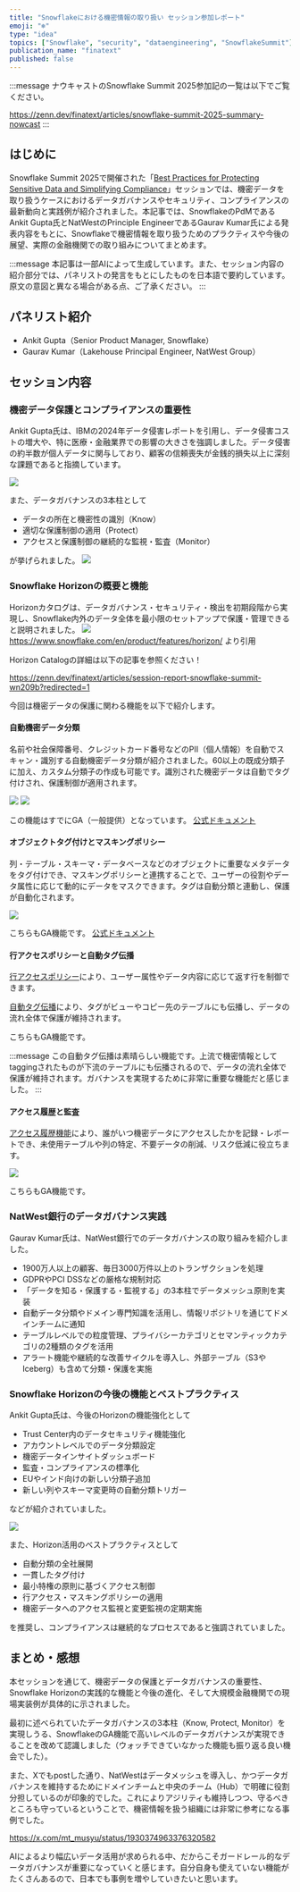 ```yaml
---
title: "Snowflakeにおける機密情報の取り扱い セッション参加レポート"
emoji: "❄️"
type: "idea"
topics: ["Snowflake", "security", "dataengineering", "SnowflakeSummit"]
publication_name: "finatext"
published: false
---
```


:::message
ナウキャストのSnowflake Summit 2025参加記の一覧は以下でご覧ください。

https://zenn.dev/finatext/articles/snowflake-summit-2025-summary-nowcast
:::

## はじめに

Snowflake Summit 2025で開催された「[Best Practices for Protecting Sensitive Data and Simplifying Compliance](https://reg.summit.snowflake.com/flow/snowflake/summit25/sessions/page/catalog/session/1738788106845001TlhP)」セッションでは、機密データを取り扱うケースにおけるデータガバナンスやセキュリティ、コンプライアンスの最新動向と実践例が紹介されました。本記事では、SnowflakeのPdMであるAnkit Gupta氏とNatWestのPrinciple EngineerであるGaurav Kumar氏による発表内容をもとに、Snowflakeで機密情報を取り扱うためのプラクティスや今後の展望、実際の金融機関での取り組みについてまとめます。

:::message
本記事は一部AIによって生成しています。また、セッション内容の紹介部分では、パネリストの発言をもとにしたものを日本語で要約しています。原文の意図と異なる場合がある点、ご了承ください。
:::

## パネリスト紹介
- Ankit Gupta（Senior Product Manager, Snowflake）
- Gaurav Kumar（Lakehouse Principal Engineer, NatWest Group）

## セッション内容

### 機密データ保護とコンプライアンスの重要性

Ankit Gupta氏は、IBMの2024年データ侵害レポートを引用し、データ侵害コストの増大や、特に医療・金融業界での影響の大きさを強調しました。データ侵害の約半数が個人データに関与しており、顧客の信頼喪失が金銭的損失以上に深刻な課題であると指摘しています。

![](https://storage.googleapis.com/zenn-user-upload/aecc901e81dc-20250606.png)

また、データガバナンスの3本柱として
- データの所在と機密性の識別（Know）
- 適切な保護制御の適用（Protect）
- アクセスと保護制御の継続的な監視・監査（Monitor）

が挙げられました。
![](https://storage.googleapis.com/zenn-user-upload/36ad94557166-20250606.png)

### Snowflake Horizonの概要と機能

Horizonカタログは、データガバナンス・セキュリティ・検出を初期段階から実現し、Snowflake内外のデータ全体を最小限のセットアップで保護・管理できると説明されました。
![](https://storage.googleapis.com/zenn-user-upload/206bc5526b79-20250606.png)
https://www.snowflake.com/en/product/features/horizon/ より引用


Horizon Catalogの詳細は以下の記事を参照ください！

https://zenn.dev/finatext/articles/session-report-snowflake-summit-wn209b?redirected=1

今回は機密データの保護に関わる機能を以下で紹介します。

#### 自動機密データ分類

名前や社会保障番号、クレジットカード番号などのPII（個人情報）を自動でスキャン・識別する自動機密データ分類が紹介されました。60以上の既成分類子に加え、カスタム分類子の作成も可能です。識別された機密データは自動でタグ付けされ、保護制御が適用されます。

![](https://storage.googleapis.com/zenn-user-upload/2a3b26059564-20250606.png)
![](https://storage.googleapis.com/zenn-user-upload/320cb128dc16-20250606.png)

この機能はすでにGA（一般提供）となっています。
[公式ドキュメント](https://docs.snowflake.com/en/user-guide/classify-auto)

#### オブジェクトタグ付けとマスキングポリシー

列・テーブル・スキーマ・データベースなどのオブジェクトに重要なメタデータをタグ付けでき、マスキングポリシーと連携することで、ユーザーの役割やデータ属性に応じて動的にデータをマスクできます。タグは自動分類と連動し、保護が自動化されます。

![](https://storage.googleapis.com/zenn-user-upload/4eb582f2ec4f-20250606.png)

こちらもGA機能です。
[公式ドキュメント](https://docs.snowflake.com/ja/user-guide/object-tagging)

#### 行アクセスポリシーと自動タグ伝播

[行アクセスポリシー](https://docs.snowflake.com/ja/user-guide/security-row-intro)により、ユーザー属性やデータ内容に応じて返す行を制御できます。

[自動タグ伝播](https://docs.snowflake.com/en/user-guide/object-tagging/propagation)により、タグがビューやコピー先のテーブルにも伝播し、データの流れ全体で保護が維持されます。


こちらもGA機能です。

:::message
この自動タグ伝播は素晴らしい機能です。上流で機密情報としてtaggingされたものが下流のテーブルにも伝播されるので、データの流れ全体で保護が維持されます。ガバナンスを実現するために非常に重要な機能だと感じました。
:::

#### アクセス履歴と監査

[アクセス履歴機能](https://docs.snowflake.com/en/user-guide/access-history)により、誰がいつ機密データにアクセスしたかを記録・レポートでき、未使用テーブルや列の特定、不要データの削減、リスク低減に役立ちます。

![](https://storage.googleapis.com/zenn-user-upload/4d9a127c051c-20250606.png)

こちらもGA機能です。

### NatWest銀行のデータガバナンス実践

Gaurav Kumar氏は、NatWest銀行でのデータガバナンスの取り組みを紹介しました。
- 1900万人以上の顧客、毎日3000万件以上のトランザクションを処理
- GDPRやPCI DSSなどの厳格な規制対応
- 「データを知る・保護する・監視する」の3本柱でデータメッシュ原則を実装
- 自動データ分類やドメイン専門知識を活用し、情報リポジトリを通じてドメインチームに通知
- テーブルレベルでの粒度管理、プライバシーカテゴリとセマンティックカテゴリの2種類のタグを活用
- アラート機能や継続的な改善サイクルを導入し、外部テーブル（S3やIceberg）も含めて分類・保護を実施


### Snowflake Horizonの今後の機能とベストプラクティス

Ankit Gupta氏は、今後のHorizonの機能強化として
- Trust Center内のデータセキュリティ機能強化
- アカウントレベルでのデータ分類設定
- 機密データインサイトダッシュボード
- 監査・コンプライアンスの標準化
- EUやインド向けの新しい分類子追加
- 新しい列やスキーマ変更時の自動分類トリガー

などが紹介されていました。

![](https://storage.googleapis.com/zenn-user-upload/e09e1c017278-20250606.png)

また、Horizon活用のベストプラクティスとして
- 自動分類の全社展開
- 一貫したタグ付け
- 最小特権の原則に基づくアクセス制御
- 行アクセス・マスキングポリシーの適用
- 機密データへのアクセス監視と変更監視の定期実施

を推奨し、コンプライアンスは継続的なプロセスであると強調されていました。

## まとめ・感想

本セッションを通じて、機密データの保護とデータガバナンスの重要性、Snowflake Horizonの実践的な機能と今後の進化、そして大規模金融機関での現場実装例が具体的に示されました。

最初に述べられていたデータガバナンスの3本柱（Know, Protect, Monitor）を実現しうる、SnowflakeのGA機能で高いレベルのデータガバナンスが実現できることを改めて認識しました（ウォッチできていなかった機能も振り返る良い機会でした）。

また、Xでもpostした通り、NatWestはデータメッシュを導入し、かつデータガバナンスを維持するためにドメインチームと中央のチーム（Hub）で明確に役割分担しているのが印象的でした。これによりアジリティも維持しつつ、守るべきところも守っているということで、機密情報を扱う組織には非常に参考になる事例でした。

https://x.com/mt_musyu/status/1930374963376320582

AIによるより幅広いデータ活用が求められる中、だからこそガードレール的なデータガバナンスが重要になっていくと感じます。自分自身も使えていない機能がたくさんあるので、日本でも事例を増やしていきたいと思います。
